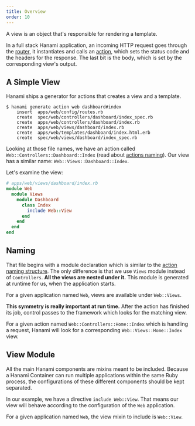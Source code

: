 ```yaml
---
title: Overview
order: 10
---
```


A view is an object that's responsible for rendering a template.

In a full stack Hanami application, an incoming HTTP request goes through the [router](/routing/overview), it instantiates and calls an [action](/actions/overview), which sets the status code and the headers for the response.
The last bit is the body, which is set by the corresponding view's output.

## A Simple View

Hanami ships a generator for actions that creates a view and a template.

```shell
$ hanami generate action web dashboard#index
    insert  apps/web/config/routes.rb
    create  spec/web/controllers/dashboard/index_spec.rb
    create  apps/web/controllers/dashboard/index.rb
    create  apps/web/views/dashboard/index.rb
    create  apps/web/templates/dashboard/index.html.erb
    create  spec/web/views/dashboard/index_spec.rb
```

Looking at those file names, we have an action called `Web::Controllers::Dashboard::Index` (read about [actions naming](/actions/overview)).
Our view has a similar name: `Web::Views::Dashboard::Index`.

Let's examine the view:

```ruby
# apps/web/views/dashboard/index.rb
module Web
  module Views
    module Dashboard
      class Index
        include Web::View
      end
    end
  end
end
```

## Naming

That file begins with a module declaration which is similar to the [action naming structure](/actions/overview).
The only difference is that we use `Views` module instead of `Controllers`.
**All the views are nested under it.**
This module is generated at runtime for us, when the application starts.

<p class="convention">
  For a given application named <code>Web</code>, views are available under <code>Web::Views</code>.
</p>

**This symmetry is really important at run time.**
After the action has finished its job, control passes to the framework which looks for the matching view.

<p class="convention">
  For a given action named <code>Web::Controllers::Home::Index</code> which is handling a request, Hanami will look for a corresponding <code>Web::Views::Home::Index</code> view.
</p>

## View Module

All the main Hanami components are mixins meant to be included.
Because a Hanami Container can run multiple applications within the same Ruby process, the configurations of these different components should be kept separated.

In our example, we have a directive `include Web::View`.
That means our view will behave according to the configuration of the `Web` application.

<p class="convention">
  For a given application named <code>Web</code>, the view mixin to include is <code>Web::View</code>.
</p>
